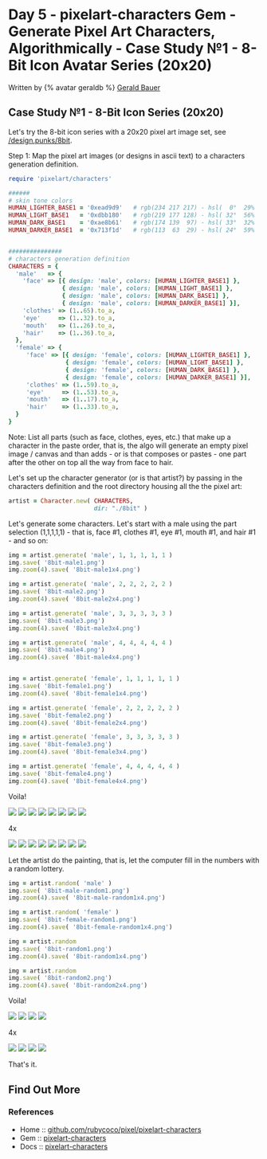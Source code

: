 # Day 5 - pixelart-characters Gem - Generate Pixel Art Characters, Algorithmically - Case Study №1 - 8-Bit Icon Avatar Series (20x20)


Written by {% avatar geraldb %} [Gerald Bauer](https://github.com/geraldb)



## Case Study №1 - 8-Bit Icon Series (20x20)

Let's try the 8-bit icon series with a 20x20 pixel art image set,
see [/design.punks/8bit](https://github.com/cryptopunksnotdead/design.punks#8-bit-icon-series-20x20).


Step 1: Map the pixel art images
(or designs in ascii text)
to a characters generation definition.


``` ruby
require 'pixelart/characters'

######
# skin tone colors
HUMAN_LIGHTER_BASE1 = '0xead9d9'   # rgb(234 217 217) - hsl(  0°  29%  88%)
HUMAN_LIGHT_BASE1   = '0xdbb180'   # rgb(219 177 128) - hsl( 32°  56%  68%)
HUMAN_DARK_BASE1    = '0xae8b61'   # rgb(174 139  97) - hsl( 33°  32%  53%)
HUMAN_DARKER_BASE1  = '0x713f1d'   # rgb(113  63  29) - hsl( 24°  59%  28%)


###############
# characters generation definition
CHARACTERS = {
  'male'   => {
    'face' => [{ design: 'male', colors: [HUMAN_LIGHTER_BASE1] },
               { design: 'male', colors: [HUMAN_LIGHT_BASE1] },
               { design: 'male', colors: [HUMAN_DARK_BASE1] },
               { design: 'male', colors: [HUMAN_DARKER_BASE1] }],
    'clothes' => (1..65).to_a,
    'eye'     => (1..32).to_a,
    'mouth'   => (1..26).to_a,
    'hair'    => (1..36).to_a,
  },
  'female' => {
     'face' => [{ design: 'female', colors: [HUMAN_LIGHTER_BASE1] },
                { design: 'female', colors: [HUMAN_LIGHT_BASE1] },
                { design: 'female', colors: [HUMAN_DARK_BASE1] },
                { design: 'female', colors: [HUMAN_DARKER_BASE1] }],
     'clothes' => (1..59).to_a,
     'eye'     => (1..53).to_a,
     'mouth'   => (1..17).to_a,
     'hair'    => (1..33).to_a,
  }
}
```


Note: List all parts (such as face, clothes, eyes, etc.) that make up
a character in the paste order, that is,
the algo will generate an empty pixel image / canvas and than adds - or is that composes or pastes - one part after the other on top all the way from face to hair.



Let's set up the character generator (or is that artist?) by
passing in the characters definition and
the root directory housing all the the pixel art:

``` ruby
artist = Character.new( CHARACTERS,
                        dir: "./8bit" )
```


Let's generate some characters.
Let's start with a male using the part selection (1,1,1,1,1) - that is,
face #1, clothes #1, eye #1, mouth #1, and hair #1 -
and so on:


``` ruby
img = artist.generate( 'male', 1, 1, 1, 1, 1 )
img.save( '8bit-male1.png')
img.zoom(4).save( '8bit-male1x4.png')

img = artist.generate( 'male', 2, 2, 2, 2, 2 )
img.save( '8bit-male2.png')
img.zoom(4).save( '8bit-male2x4.png')

img = artist.generate( 'male', 3, 3, 3, 3, 3 )
img.save( '8bit-male3.png')
img.zoom(4).save( '8bit-male3x4.png')

img = artist.generate( 'male', 4, 4, 4, 4, 4 )
img.save( '8bit-male4.png')
img.zoom(4).save( '8bit-male4x4.png')


img = artist.generate( 'female', 1, 1, 1, 1, 1 )
img.save( '8bit-female1.png')
img.zoom(4).save( '8bit-female1x4.png')

img = artist.generate( 'female', 2, 2, 2, 2, 2 )
img.save( '8bit-female2.png')
img.zoom(4).save( '8bit-female2x4.png')

img = artist.generate( 'female', 3, 3, 3, 3, 3 )
img.save( '8bit-female3.png')
img.zoom(4).save( '8bit-female3x4.png')

img = artist.generate( 'female', 4, 4, 4, 4, 4 )
img.save( '8bit-female4.png')
img.zoom(4).save( '8bit-female4x4.png')
```

Voila!

![](https://github.com/rubycoco/pixel/raw/master/pixelart-characters/i/8bit-male1.png)
![](https://github.com/rubycoco/pixel/raw/master/pixelart-characters/i/8bit-male2.png)
![](https://github.com/rubycoco/pixel/raw/master/pixelart-characters/i/8bit-male3.png)
![](https://github.com/rubycoco/pixel/raw/master/pixelart-characters/i/8bit-male4.png)
![](https://github.com/rubycoco/pixel/raw/master/pixelart-characters/i/8bit-female1.png)
![](https://github.com/rubycoco/pixel/raw/master/pixelart-characters/i/8bit-female2.png)
![](https://github.com/rubycoco/pixel/raw/master/pixelart-characters/i/8bit-female3.png)
![](https://github.com/rubycoco/pixel/raw/master/pixelart-characters/i/8bit-female4.png)

4x

![](https://github.com/rubycoco/pixel/raw/master/pixelart-characters/i/8bit-male1x4.png)
![](https://github.com/rubycoco/pixel/raw/master/pixelart-characters/i/8bit-male2x4.png)
![](https://github.com/rubycoco/pixel/raw/master/pixelart-characters/i/8bit-male3x4.png)
![](https://github.com/rubycoco/pixel/raw/master/pixelart-characters/i/8bit-male4x4.png)
![](https://github.com/rubycoco/pixel/raw/master/pixelart-characters/i/8bit-female1x4.png)
![](https://github.com/rubycoco/pixel/raw/master/pixelart-characters/i/8bit-female2x4.png)
![](https://github.com/rubycoco/pixel/raw/master/pixelart-characters/i/8bit-female3x4.png)
![](https://github.com/rubycoco/pixel/raw/master/pixelart-characters/i/8bit-female4x4.png)



Let the artist do the painting, that is, let the computer fill in the numbers
with a random lottery.

``` ruby
img = artist.random( 'male' )
img.save( '8bit-male-random1.png')
img.zoom(4).save( '8bit-male-random1x4.png')

img = artist.random( 'female' )
img.save( '8bit-female-random1.png')
img.zoom(4).save( '8bit-female-random1x4.png')

img = artist.random
img.save( '8bit-random1.png')
img.zoom(4).save( '8bit-random1x4.png')

img = artist.random
img.save( '8bit-random2.png')
img.zoom(4).save( '8bit-random2x4.png')
```

Voila!

![](https://github.com/rubycoco/pixel/raw/master/pixelart-characters/i/8bit-male-random1.png)
![](https://github.com/rubycoco/pixel/raw/master/pixelart-characters/i/8bit-female-random1.png)
![](https://github.com/rubycoco/pixel/raw/master/pixelart-characters/i/8bit-random1.png)
![](https://github.com/rubycoco/pixel/raw/master/pixelart-characters/i/8bit-random2.png)

4x

![](https://github.com/rubycoco/pixel/raw/master/pixelart-characters/i/8bit-male-random1x4.png)
![](https://github.com/rubycoco/pixel/raw/master/pixelart-characters/i/8bit-female-random1x4.png)
![](https://github.com/rubycoco/pixel/raw/master/pixelart-characters/i/8bit-random1x4.png)
![](https://github.com/rubycoco/pixel/raw/master/pixelart-characters/i/8bit-random2x4.png)


That's it.



## Find Out More

### References

- Home :: [github.com/rubycoco/pixel/pixelart-characters](https://github.com/rubycoco/pixel/tree/master/pixelart-characters)
- Gem :: [pixelart-characters](https://rubygems.org/gems/pixelart-characters)
- Docs :: [pixelart-characters](http://rubydoc.info/gems/pixelart-characters)

